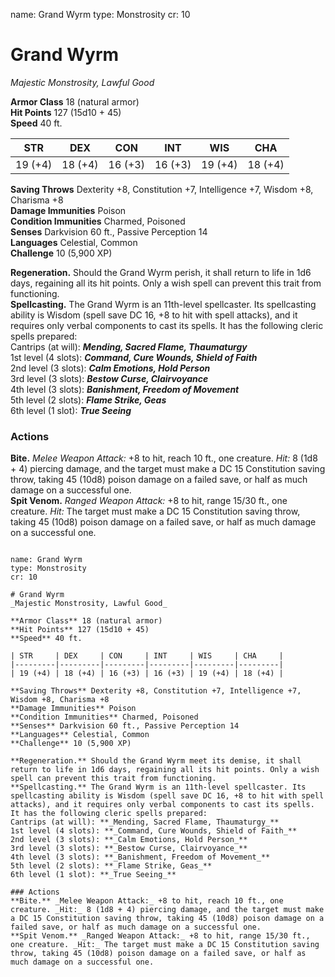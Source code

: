 name: Grand Wyrm
type: Monstrosity
cr: 10

# Grand Wyrm 
_Majestic Monstrosity, Lawful Good_

**Armor Class** 18 (natural armor)    
**Hit Points** 127 (15d10 + 45)    
**Speed** 40 ft. 

| STR     | DEX     | CON     | INT     | WIS     | CHA     |
|---------|---------|---------|---------|---------|---------|
| 19 (+4) | 18 (+4) | 16 (+3) | 16 (+3) | 19 (+4) | 18 (+4) |

**Saving Throws** Dexterity +8, Constitution +7, Intelligence +7, Wisdom +8, Charisma +8    
**Damage Immunities** Poison    
**Condition Immunities** Charmed, Poisoned    
**Senses** Darkvision 60 ft., Passive Perception 14    
**Languages** Celestial, Common    
**Challenge** 10 (5,900 XP) 

**Regeneration.** Should the Grand Wyrm perish, it shall return to life in 1d6 days, regaining all its hit points. Only a wish spell can prevent this trait from functioning.    
**Spellcasting.** The Grand Wyrm is an 11th-level spellcaster. Its spellcasting ability is Wisdom (spell save DC 16, +8 to hit with spell attacks), and it requires only verbal components to cast its spells. It has the following cleric spells prepared:    
Cantrips (at will): **_Mending, Sacred Flame, Thaumaturgy_**    
1st level (4 slots): **_Command, Cure Wounds, Shield of Faith_**    
2nd level (3 slots): **_Calm Emotions, Hold Person_**    
3rd level (3 slots): **_Bestow Curse, Clairvoyance_**    
4th level (3 slots): **_Banishment, Freedom of Movement_**    
5th level (2 slots): **_Flame Strike, Geas_**    
6th level (1 slot): **_True Seeing_** 

### Actions    
**Bite.** _Melee Weapon Attack:_ +8 to hit, reach 10 ft., one creature. _Hit:_ 8 (1d8 + 4) piercing damage, and the target must make a DC 15 Constitution saving throw, taking 45 (10d8) poison damage on a failed save, or half as much damage on a successful one.    
**Spit Venom.** _Ranged Weapon Attack:_ +8 to hit, range 15/30 ft., one creature. _Hit:_ The target must make a DC 15 Constitution saving throw, taking 45 (10d8) poison damage on a failed save, or half as much damage on a successful one.
```

name: Grand Wyrm
type: Monstrosity
cr: 10

# Grand Wyrm 
_Majestic Monstrosity, Lawful Good_

**Armor Class** 18 (natural armor)    
**Hit Points** 127 (15d10 + 45)    
**Speed** 40 ft. 

| STR     | DEX     | CON     | INT     | WIS     | CHA     |
|---------|---------|---------|---------|---------|---------|
| 19 (+4) | 18 (+4) | 16 (+3) | 16 (+3) | 19 (+4) | 18 (+4) |

**Saving Throws** Dexterity +8, Constitution +7, Intelligence +7, Wisdom +8, Charisma +8    
**Damage Immunities** Poison    
**Condition Immunities** Charmed, Poisoned    
**Senses** Darkvision 60 ft., Passive Perception 14    
**Languages** Celestial, Common    
**Challenge** 10 (5,900 XP) 

**Regeneration.** Should the Grand Wyrm meet its demise, it shall return to life in 1d6 days, regaining all its hit points. Only a wish spell can prevent this trait from functioning.    
**Spellcasting.** The Grand Wyrm is an 11th-level spellcaster. Its spellcasting ability is Wisdom (spell save DC 16, +8 to hit with spell attacks), and it requires only verbal components to cast its spells. It has the following cleric spells prepared:    
Cantrips (at will): **_Mending, Sacred Flame, Thaumaturgy_**    
1st level (4 slots): **_Command, Cure Wounds, Shield of Faith_**    
2nd level (3 slots): **_Calm Emotions, Hold Person_**    
3rd level (3 slots): **_Bestow Curse, Clairvoyance_**    
4th level (3 slots): **_Banishment, Freedom of Movement_**    
5th level (2 slots): **_Flame Strike, Geas_**    
6th level (1 slot): **_True Seeing_** 

### Actions    
**Bite.** _Melee Weapon Attack:_ +8 to hit, reach 10 ft., one creature. _Hit:_ 8 (1d8 + 4) piercing damage, and the target must make a DC 15 Constitution saving throw, taking 45 (10d8) poison damage on a failed save, or half as much damage on a successful one.    
**Spit Venom.** _Ranged Weapon Attack:_ +8 to hit, range 15/30 ft., one creature. _Hit:_ The target must make a DC 15 Constitution saving throw, taking 45 (10d8) poison damage on a failed save, or half as much damage on a successful one.